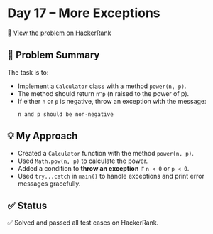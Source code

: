 # Day 17 – More Exceptions

🔗 [View the problem on HackerRank](https://www.hackerrank.com/challenges/30-more-exceptions/problem?isFullScreen=true)

## 📘 Problem Summary
The task is to:
- Implement a `Calculator` class with a method `power(n, p)`.
- The method should return `n^p` (n raised to the power of p).
- If either `n` or `p` is negative, throw an exception with the message:
  ```
  n and p should be non-negative
  ```

## 💡 My Approach
- Created a `Calculator` function with the method `power(n, p)`.
- Used `Math.pow(n, p)` to calculate the power.
- Added a condition to **throw an exception** if `n < 0` or `p < 0`.
- Used `try...catch` in `main()` to handle exceptions and print error messages gracefully.

## ✅ Status
✅ Solved and passed all test cases on HackerRank.
